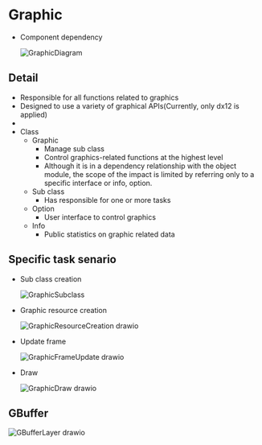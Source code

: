 # Graphic
  - Component dependency

    ![GraphicDiagram](https://github.com/nupnup-hub/JinEngine/assets/59456231/cdd52031-4b22-49fa-be97-af8a2baba886)
 
   
## Detail
  - Responsible for all functions related to graphics
  - Designed to use a variety of graphical APIs(Currently, only dx12 is applied)
  - 
  - Class
    - Graphic
      - Manage sub class
      - Control graphics-related functions at the highest level
      - Although it is in a dependency relationship with the object module, the scope of the impact is limited by referring only to a specific interface or info, option.
    - Sub class
      - Has responsible for one or more tasks 
    - Option
      - User interface to control graphics
    - Info
      - Public statistics on graphic related data    

## Specific task senario
  - Sub class creation
    
    ![GraphicSubclass](https://github.com/nupnup-hub/JinEngine/assets/59456231/67b79604-e9d5-4191-b5ba-dca5edd0a4a6)

  - Graphic resource creation

    ![GraphicResourceCreation drawio](https://github.com/nupnup-hub/JinEngine/assets/59456231/ac28268b-2541-4a3e-bbd7-82ec2408933a)

    
  - Update frame
    
    ![GraphicFrameUpdate drawio](https://github.com/nupnup-hub/JinEngine/assets/59456231/f8368c61-e04a-4199-83dc-ea79c7020305)
    
  - Draw
    
    ![GraphicDraw drawio](https://github.com/nupnup-hub/JinEngine/assets/59456231/886abff7-78c0-4520-9dd0-b26f3d57d5cf)

## GBuffer
  
  ![GBufferLayer drawio](https://github.com/nupnup-hub/JinEngine/assets/59456231/62e70476-6034-45c0-9d43-aa48895fec42)


